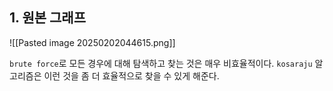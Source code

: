 ## 1. 원본 그래프

![[Pasted image 20250202044615.png]]


`brute force`로 모든 경우에 대해 탐색하고 찾는 것은 매우 비효율적이다.
`kosaraju` 알고리즘은 이런 것을 좀 더 효율적으로 찾을 수 있게 해준다.

